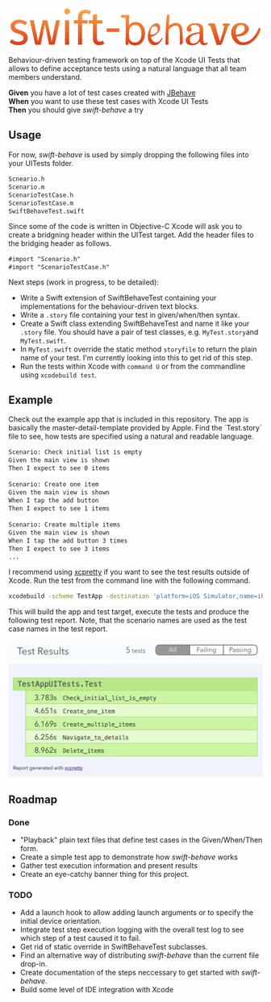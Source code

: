 ![](Images/swift-behave.png)

Behaviour-driven testing framework on top of the Xcode UI Tests that allows to define acceptance tests using a natural language that all team members understand.

**Given** you have a lot of test cases created with [JBehave](http://www.jbehave.org)  
**When** you want to use these test cases with Xcode UI Tests  
**Then** you should give _swift-behave_ a try  

## Usage

For now, *swift-behave* is used by simply dropping the following files into your UITests folder. 

    Scneario.h
    Scenario.m
    ScenarioTestCase.h
    ScenarioTestCase.m
    SwiftBehaveTest.swift

Since some of the code is written in Objective-C Xcode will ask you to create a bridgning header within the UITest target. Add the header files to the bridging header as follows.

```objc
#import "Scenario.h"
#import "ScenarioTestCase.h"
```

Next steps (work in progress, to be detailed):
* Write a Swift extension of SwiftBehaveTest containing your implementations for the behaviour-driven text blocks.
* Write a `.story` file containing your test in given/when/then syntax.
* Create a Swift class extending SwiftBehaveTest and name it like your `.story` file. You should have a pair of test classes, e.g. `MyTest.story`and `MyTest.swift`. 
* In `MyTest.swift` override the static method `storyfile` to return the plain name of your test. I'm currently looking into this to get rid of this step.
* Run the tests within Xcode with `command U` or from the commandline using `xcodebuild test`.

## Example

Check out the example app that is included in this repository. The app is basically the master-detail-template provided by Apple. Find the ´Test.story´ file to see, how tests are specified using a natural and readable language.

```
Scenario: Check initial list is empty
Given the main view is shown
Then I expect to see 0 items

Scenario: Create one item
Given the main view is shown
When I tap the add button
Then I expect to see 1 items

Scenario: Create multiple items
Given the main view is shown
When I tap the add button 3 times
Then I expect to see 3 items
...
```

I recommend using [xcpretty](https://github.com/supermarin/xcpretty) if you want to see the test results outside of Xcode. Run the test from the command line with the following command.

```bash
xcodebuild -scheme TestApp -destination 'platform=iOS Simulator,name=iPhone 5s,OS=9.3' test | xcpretty -r html
```

This will build the app and test target, execute the tests and produce the following test report. Note, that the scenario names are used as the test case names in the test report.

![](Images/swift-behave_output.png)

## Roadmap

### Done
* "Playback" plain text files that define test cases in the Given/When/Then form.
* Create a simple test app to demonstrate how *swift-behave* works
* Gather test execution information and present results
* Create an eye-catchy banner thing for this project.

### TODO
* Add a launch hook to allow adding launch arguments or to specify the initial device orientation.
* Integrate test step execution logging with the overall test log to see which step of a test caused it to fail.
* Get rid of static override in SwiftBehaveTest subclasses.
* Find an alternative way of distributing *swift-behave* than the current file drop-in.
* Create documentation of the steps neccessary to get started with *swift-behave*.
* Build some level of IDE integration with Xcode

